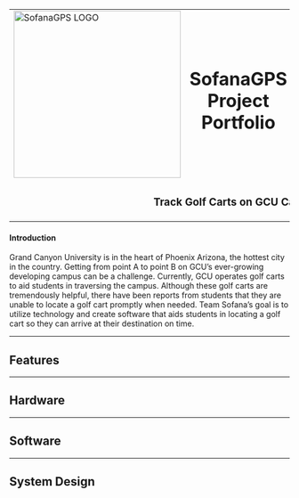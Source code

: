 <table>
  <td><img width="300px" height="300px" src="https://user-images.githubusercontent.com/46502725/163734875-f011ef1d-7571-4269-8a33-b21253983285.png" alt="SofanaGPS LOGO"></td>
  <td align="center"><h1>SofanaGPS Project Portfolio</h1></td>
  <td><img width="300px" height="300px" src="https://user-images.githubusercontent.com/46502725/163734875-f011ef1d-7571-4269-8a33-b21253983285.png" alt="SofanaGPS LOGO"></td>
      <tr>
        <td align="center" colspan="3"><h3>Track Golf Carts on GCU Campus</h3></td>
    </tr>
</table>

#### Introduction
Grand Canyon University is in the heart of Phoenix Arizona, the hottest city in the country. Getting from point A to point B on GCU’s ever-growing developing campus can be a challenge. Currently, GCU operates golf carts to aid students in traversing the campus. Although these golf carts are tremendously helpful, there have been reports from students that they are unable to locate a golf cart promptly when needed. Team Sofana’s goal is to utilize technology and create software that aids students in locating a golf cart so they can arrive at their destination on time.  

---
## Features

---
## Hardware

---
## Software

---
## System Design
